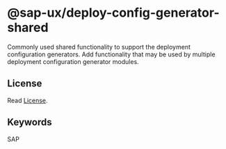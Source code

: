 # @sap-ux/deploy-config-generator-shared

Commonly used shared functionality to support the deployment configuration generators.
Add functionality that may be used by multiple deployment configuration generator modules.


## License

Read [License](./LICENSE).

## Keywords
SAP
